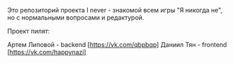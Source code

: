 Это репозиторий проекта I never - знакомой всем игры "Я никогда не", но с нормальными вопросами и редактурой.

Проект пилят:

Артем Липовой - backend [https://vk.com/qbpbqp]
Даниил Тян - frontend [https://vk.com/happynazi]
